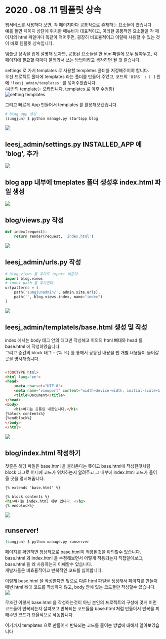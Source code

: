 2020 . 08 .11 템플릿 상속
=

웹서비스를 사용하다 보면, 각 페이지마다 공통적으로 존재하는 요소들이 있습니다  
예를 들면 페이지 상단에 위치한 메뉴바가 대표적이고, 이러한 공통적인 요소들을 각 페이지의 html 파일마다 똑같이 적어주면, 굉장히 비효율적이고 이럴때 사용할 수 있는 것이 바로 템플릿 상속입니다.

템플릿 상속을 쉽게 설명해 보자면, 공통된 요소들을 한 html파일에 모두 담아두고, 각 페이지에 필요할 때마다 불러와서 쓰는 방법이라고 생각하면 될 것 같습니다.  

settings 로 가서 templates 로 사용할 templetes 폴더를 지정해주어야 합니다.  
우선 프로젝트 폴더에 templates 라는 폴더를 만들어 주었고, 코드의 `'DIRS' : [ ]` 안에 `'leesj_admin/templates'` 를 넣어주었습니다.  
(사진의 template는 오타입니다. templates 로 이후 수정함)  
![setting templates](image/0811/11.png)

그리고 빠르게 App 만들어서 templates 를 활용해보겠습니다. 
``` bash
# blog app 생성
(sungjun) $ python manage.py startapp blog
```
![](image/0811/12.png)

## leesj_admin/settings.py INSTALLED_APP 에 'blog', 추가  
![](image/0811/13.png)

## blog app 내부에 tmeplates 폴더 생성후 index.html 파일 생성
![](image/0811/14.png)

## blog/views.py 작성
``` python
def index(request):
    return render(request, 'index.html')
```  
![](image/0811/15.png)

## leesj_admin/urls.py 작성
``` python
# blog.views 를 추가로 import 해준다. 
import blog.views
# index path 를 추가한다. 
urlpatterns = [
    path('sungjunadmin/', admin.site.urls),
    path('', blog.views.index, name="index")
]
```  
![](image/0811/16.png)

## leesj_admin/templatels/base.html 생성 및 작성
index 에서는 body 태그 안의 태그만 작성해고 이외의 html 뼈대와 head 를 base.html 에 작성하였습니다.  
그리고 중간의 block 태그 - {% %} 를 통해서 공동된 내용을 뺀 개별 내용들이 들어갈 곳을 명시해줍니다. 
``` html

<!DOCTYPE html>
<html lang="en">
<head>
    <meta charset="UTF-8">
    <meta name="viewport" content="width=device-width, initial-scale=1.0">
    <title>Document</title>
</head>
<body>
    <h1>여기는 공통된 내용입니다.</h1>
{%block contents%}
{%endblock%}
</body>
</html>
```
![](image/0811/17.png)
## blog/index.html 작성하기
첫줄은 해당 파일은 base.html 을 불러온다는 뜻이고 base.html에 작성한것처럼 block 태그로 어디에 코드가 위치하는지 알려주고 그 내부에 index.html 코드가 들어올 곳을 명시해줍니다. 
``` html
{% extends 'base.html' %}

{% block contents %}
<h1>여기는 index.html 내부 입니다. </h1>
{% endblock%}
```
![](image/0811/18.png)

## runserver!
``` bash
(sungjun) $ python manage.py runserver
```
페이지를 확인하면 정상적으로 base.html이 적용된것을 확인할수 있습니다.  
base.html 과 index.html 을 수정해보면서 어떻게 적용되는지 직접알아보고, base.html 을 왜 사용하는지 이해할수 있습니다.  
개발자들은 비효율적이고 반복적인 코드를 싫어합니다.  

이렇게 base.html 을 작성한다면 앞으로 다른 html 파일을 생성해서 페이지를 만들때 매번 html 뼈대 코드를 작성하지 않고, body 안에 있는 코드들만 작성할수 있습니다.  
![](image/0811/19.png)

무조건 이렇게 base.html 을 작성하는것이 아닌 본인의 프로젝트의 구성에 맞게 어떤 코드들이 반복되는지 살펴보고 반복되는 코드들을 base.html 처럼 만들어서 반복을 피해주면 코드가 효율적으로 작동합니다.  

여기까지 templates 으로 만들어서 반복되는 코드를 줄이는 방법에 대해서 알아보았습니다 